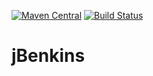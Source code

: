 [![Maven Central](http://maven-badges.herokuapp.com/maven-central/de.kisner/jbenkins/badge.svg)](http://search.maven.org/#search%7Cgav%7C1%7Cg%3A%22de.kisner%22%20AND%20a%3A%jbenkins%22) [![Build Status](https://www.aht-group.com/jenkins/buildStatus/icon?job=JBENKINS)](https://www.aht-group.com/jenkins/job/JBENKINS)

# jBenkins
